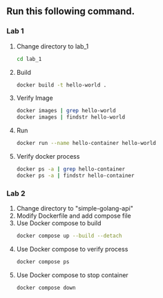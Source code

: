 ## Run this following command.
### Lab 1
1. Change directory to lab_1
    ```sh
    cd lab_1
    ```
2. Build
    ```sh
    docker build -t hello-world .
    ```
3. Verify Image
    ```sh
    docker images | grep hello-world
    docker images | findstr hello-world
    ```
4. Run
    ```sh
    docker run --name hello-container hello-world
    ```
5. Verify docker process
    ```sh
    docker ps -a | grep hello-container
    docker ps -a | findstr hello-container
    ```
### Lab 2
1. Change directory to "simple-golang-api"
2. Modify Dockerfile and add compose file
3. Use Docker compose to build
    ```sh
    docker compose up --build --detach
    ```
4. Use Docker compose to verify process
    ```sh
    docker compose ps
    ```
5. Use Docker compose to stop container
    ```sh
    docker compose down
    ```